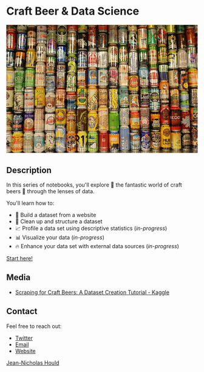 # Craft Beer & Data Science
![CraftBeerCans](./images/craft-beer-cans.jpg)


## Description

In this series of notebooks, you'll explore :mag_right: the fantastic world of craft beers :beers: through the lenses of data. 

You'll learn how to:

-  :memo: Build a dataset from a website
-  :ledger: Clean up and structure a dataset 
-  :chart_with_upwards_trend: Profile a data set using descriptive statistics (_in-progress_)
-  :bar_chart: Visualize your data (_in-progress_)
-  :fire: Enhance your data set with external data sources (_in-progress_)


[Start here!](https://github.com/nickhould/craft-beers-dataset/blob/master/notebooks/Craft%20Beer%20%26%20Data%20Science%20-%20Part%201%20-%20Scraping%20a%20Dataset.ipynb)

## Media
- [Scraping for Craft Beers: A Dataset Creation Tutorial - Kaggle](http://blog.kaggle.com/2017/01/31/scraping-for-craft-beers-a-dataset-creation-tutorial/)


## Contact 
Feel free to reach out:

- [Twitter](https://twitter.com/nicholashould)
- [Email](jn@jeannicholashould.com)
- [Website](http://www.jeannicholashould.com)


[Jean-Nicholas Hould](http://www.jeannicholashould.com)